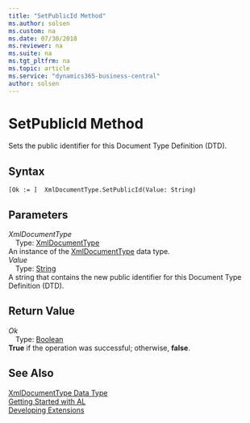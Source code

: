 ```yaml
---
title: "SetPublicId Method"
ms.author: solsen
ms.custom: na
ms.date: 07/30/2018
ms.reviewer: na
ms.suite: na
ms.tgt_pltfrm: na
ms.topic: article
ms.service: "dynamics365-business-central"
author: solsen
---
```

[//]: # (START>DO_NOT_EDIT)
[//]: # (IMPORTANT:Do not edit any of the content between here and the END>DO_NOT_EDIT.)
[//]: # (Any modifications should be made in the .resx files in the ModernDev repo.)
# SetPublicId Method
Sets the public identifier for this Document Type Definition (DTD).

## Syntax
```
[Ok := ]  XmlDocumentType.SetPublicId(Value: String)
```
## Parameters
*XmlDocumentType*  
&emsp;Type: [XmlDocumentType](xmldocumenttype-data-type.md)  
An instance of the [XmlDocumentType](xmldocumenttype-data-type.md) data type.  
*Value*  
&emsp;Type: [String](string-data-type.md)  
A string that contains the new public identifier for this Document Type Definition (DTD).  


## Return Value
*Ok*  
&emsp;Type: [Boolean](boolean-data-type.md)  
**True** if the operation was successful; otherwise, **false**.  
  


[//]: # (IMPORTANT: END>DO_NOT_EDIT)
## See Also
[XmlDocumentType Data Type](xmldocumenttype-data-type.md)  
[Getting Started with AL](../devenv-get-started.md)  
[Developing Extensions](../devenv-dev-overview.md)
